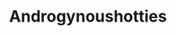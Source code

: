 ---
title: Androgynoushotties
crosslinks:
- crossdressing
- trap
- shorthairedhotties
- streetwear
---